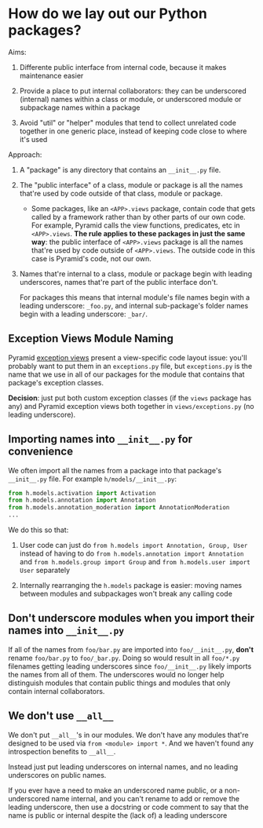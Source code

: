 # How do we lay out our Python packages?

Aims:

1. Differente public interface from internal code, because it makes maintenance easier

2. Provide a place to put internal collaborators: they can be underscored (internal) names within a class or module, or underscored module or subpackage names within a package

3. Avoid "util" or "helper" modules that tend to collect unrelated code together in one generic place, instead of keeping code close to where it's used

Approach:

1. A "package" is any directory that contains an `__init__.py` file.

2. The "public interface" of a class, module or package is all the names that're used by code outside of that class, module or package.

   * Some packages, like an `<APP>.views` package, contain code that gets called by a framework rather than by other parts of our own code. For example, Pyramid calls the view functions, predicates, etc in `<APP>.views`. **The rule applies to these packages in just the same way**: the public interface of `<APP>.views` package is all the names that're used by code outside of `<APP>.views`. The outside code in this case is Pyramid's code, not our own.

3. Names that're internal to a class, module or package begin with leading underscores, names that're part of the public interface don't.

   For packages this means that internal module's file names begin with a leading underscore: `_foo.py`, and internal sub-package's folder names begin with a leading underscore: `_bar/`.

## Exception Views Module Naming

Pyramid [exception views](https://docs.pylonsproject.org/projects/pyramid/en/latest/narr/views.html#custom-exception-views) present a view-specific code layout issue: you'll probably want to put them in an `exceptions.py` file, but `exceptions.py` is the name that we use in all of our packages for the module that contains that package's exception classes.

**Decision**: just put both custom exception classes (if the `views` package has any) and Pyramid exception views both together in `views/exceptions.py` (no leading underscore).

## Importing names into `__init__.py` for convenience

We often import all the names from a package into that package's `__init__.py` file. For example `h/models/__init__.py`:

```python
from h.models.activation import Activation
from h.models.annotation import Annotation
from h.models.annotation_moderation import AnnotationModeration
...
```

We do this so that:

1. User code can just do `from h.models import Annotation, Group, User` instead of having to do `from h.models.annotation import Annotation` and `from h.models.group import Group` and `from h.models.user import User` separately

2. Internally rearranging the `h.models` package is easier: moving names between modules and subpackages won't break any calling code

## Don't underscore modules when you import their names into `__init__.py`

If all of the names from `foo/bar.py` are imported into `foo/__init__.py`, **don't** rename `foo/bar.py` to `foo/_bar.py`. Doing so would result in all `foo/*.py` filenames getting leading underscores since `foo/__init__.py` likely imports the names from all of them. The underscores would no longer help distinguish modules that contain public things and modules that only contain internal collaborators.

## We don't use `__all__`

We don't put `__all__`'s in our modules. We don't have any modules that're designed to be used via `from <module> import *`. And we haven't found any introspection benefits to `__all__`.

Instead just put leading underscores on internal names, and no leading underscores on public names.

If you ever have a need to make an underscored name public, or a non-underscored name internal, and you can't rename to add or remove the leading underscore, then use a docstring or code comment to say that the name is public or internal despite the (lack of) a leading underscore
